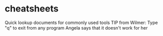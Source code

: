 # cheatsheets
Quick lookup documents for commonly used tools
TIP from Wilmer: Type "q" to exit from any program
Angela says that it doesn't work for her
